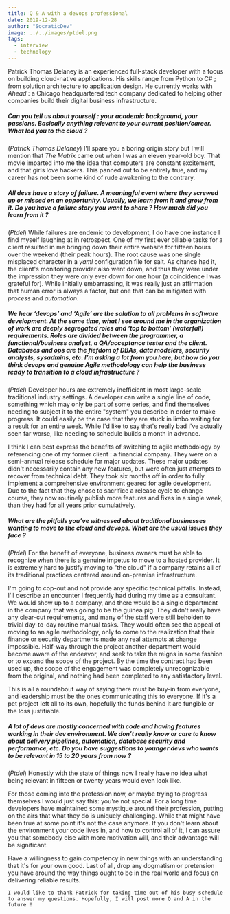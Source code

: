 ```yaml
---
title: Q & A with a devops professional
date: 2019-12-28
author: "SocraticDev"
image: ../../images/ptdel.png
tags:
  - interview
  - technology
---
```


Patrick Thomas Delaney is an experienced full-stack developer with a focus on building cloud-native applications. His skills range from Python to C# ; from solution architecture to application design. He currently works with _Ahead_ : a Chicago headquartered tech company dedicated to helping other companies build their digital business infrastructure.

##### Can you tell us about yourself : your academic background, your passions. Basically anything relevant to your current position/career. What led you to the cloud ?

(_Patrick Thomas Delaney_) I'll spare you a boring origin story but I will mention that _The Matrix_ came out when I was an eleven year-old boy. That movie imparted into me the idea that computers are constant excitement, and that girls love hackers. This panned out to be entirely true, and my career has not been some kind of rude awakening to the contrary.

##### All devs have a story of failure. A meaningful event where they screwed up or missed on an opportunity. Usually, we learn from it and grow from it. Do you have a failure story you want to share ? How much did you learn from it ?

(_Ptdel_) While failures are endemic to development, I do have one instance I find myself laughing at in retrospect.  One of my first ever billable tasks for a client resulted in me bringing down their entire website for fifteen hours over the weekend (their peak hours). The root cause was one single misplaced character in a _yaml_ configuration file for salt. As chance had it, the client's monitoring provider also went down, and thus they were under the impression they were only ever down for one hour (a coincidence I was grateful for). While initially embarrassing, it was really just an affirmation that human error is always a factor, but one that can be mitigated with _process_ and _automation_.

##### We hear ‘devops’ and ‘Agile’ are the solution to all problems in software development. At the same time, what I see around me in the organization of work are deeply segregated roles and ‘top to bottom’ (waterfall) requirements. Roles are divided between the programmer, a functional/business analyst, a QA/acceptance tester and the client. Databases and ops are the fiefdom of DBAs, data modelers, security analysts, sysadmins, etc. I’m asking a lot from you here, but how do you think devops and genuine Agile methodology can help the business ready to transition to a cloud infrastructure ?

(_Ptdel_) Developer hours are extremely inefficient in most large-scale traditional industry settings. A developer can write a single line of code, something which may only be part of some series, and find themselves needing to subject it to the entire "system" you describe in order to make progress. It could easily be the case that they are stuck in limbo waiting for a result for an entire week. While I'd like to say that's really bad I've actually seen far worse, like needing to schedule builds a month in advance. 

I think I can best express the benefits of switching to agile methodology by referencing one of my former client : a financial company. They were on a semi-annual release schedule for major updates.  These major updates didn't necessarily contain any new features, but were often just attempts to recover from technical debt. They took six months off in order to fully implement a comprehensive environment geared for agile development. Due to the fact that they chose to sacrifice a release cycle to change course, they now routinely publish more features and fixes in a single week, than they had for all years prior cumulatively.

##### What are the pitfalls you’ve witnessed about traditional businesses wanting to move to the cloud and devops. What are the usual issues they face ?

 (_Ptdel_) For the benefit of everyone, business owners must be able to recognize when there is a genuine impetus to move to a hosted provider. It is extremely hard to justify moving to "the cloud" if a company retains all of its traditional practices centered around on-premise infrastructure. 
 
 I'm going to cop-out and not provide any specific technical pitfalls. Instead, I'll describe an encounter I frequently had during my time as a consultant. We would show up to a company, and there would be a single department in the company that was going to be the guinea pig. They didn't really have any clear-cut requirements, and many of the staff were still beholden to trivial day-to-day routine manual tasks. They would often see the appeal of moving to an agile methodology, only to come to the realization that their finance or security departments made any real attempts at change impossible. Half-way through the project another department would become aware of the endeavor, and seek to take the reigns in some fashion or to expand the scope of the project. By the time the contract had been used up, the scope of the engagement was completely unrecognizable from the original, and nothing had been completed to any satisfactory level. 
 
 This is all a roundabout way of saying there must be buy-in from everyone, and leadership must be the ones communicating this to everyone. If it's a pet project left all to its own, hopefully the funds behind it are fungible or the loss justifiable.

 ##### A lot of devs are mostly concerned with code and having features working in their dev environment. We don’t really know or care to know about delivery pipelines, automation, database security and performance, etc. Do you have suggestions to younger devs who wants to be relevant in 15 to 20 years from now ?

  (_Ptdel_) Honestly with the state of things now I really have no idea what being relevant in fifteen or twenty years would even look like. 
  
  For those coming into the profession now, or maybe trying to progress themselves I would just say this: you're not special. For a long time developers have maintained some mystique around their profession, putting on the airs that what they do is uniquely challenging. While that might have been true at some point it's not the case anymore. If you don't learn about the environment your code lives in, and how to control all of it, I can assure you that somebody else with more motivation will, and their advantage will be significant. 
  
  Have a willingness to gain competency in new things with an understanding that it's for your own good. Last of all, drop any dogmatism or pretension you have around the way things ought to be in the real world and focus on delivering reliable results.

  ```I would like to thank Patrick for taking time out of his busy schedule to answer my questions. Hopefully, I will post more Q and A in the future !```